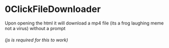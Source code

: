 # 0ClickFileDownloader

Upon opening the html it will download a mp4 file (its a frog laughing meme not a virus) without a prompt
###### (js is required for this to work) 
